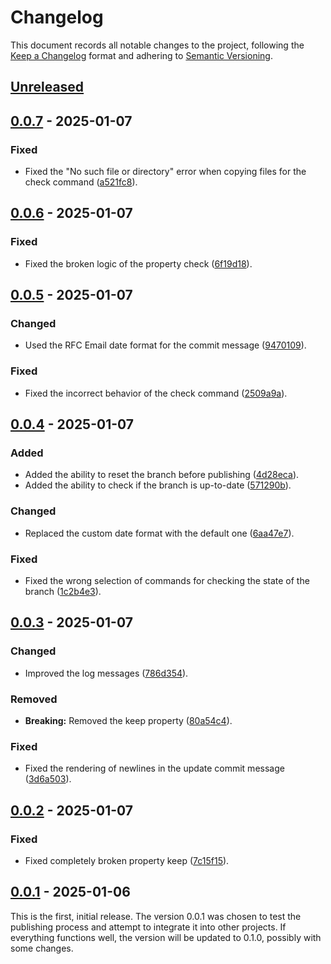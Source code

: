 # Changelog

This document records all notable changes to the project, following the [Keep a Changelog] format and adhering to [Semantic Versioning].

## [Unreleased]

## [0.0.7] - 2025-01-07

### Fixed

- Fixed the "No such file or directory" error when copying files for the check command ([a521fc8]).

## [0.0.6] - 2025-01-07

### Fixed

- Fixed the broken logic of the property check ([6f19d18]).

## [0.0.5] - 2025-01-07

### Changed

- Used the RFC Email date format for the commit message ([9470109]).

### Fixed

- Fixed the incorrect behavior of the check command ([2509a9a]).

## [0.0.4] - 2025-01-07

### Added

- Added the ability to reset the branch before publishing ([4d28eca]).
- Added the ability to check if the branch is up-to-date ([571290b]).

### Changed

- Replaced the custom date format with the default one ([6aa47e7]).

### Fixed

- Fixed the wrong selection of commands for checking the state of the branch ([1c2b4e3]).

## [0.0.3] - 2025-01-07

### Changed

- Improved the log messages ([786d354]).

### Removed

- **Breaking:** Removed the keep property ([80a54c4]).

### Fixed

- Fixed the rendering of newlines in the update commit message ([3d6a503]).

## [0.0.2] - 2025-01-07

### Fixed

- Fixed completely broken property keep ([7c15f15]).

## [0.0.1] - 2025-01-06

This is the first, initial release. The version 0.0.1 was chosen to test the publishing process and attempt to integrate it into other projects. If everything functions well, the version will be updated to 0.1.0, possibly with some changes.

<!-- Footnotes -->

[Unreleased]: https://github.com/vanyauhalin/action-gh-pages/compare/v0.0.7...HEAD/
[0.0.7]: https://github.com/vanyauhalin/action-gh-pages/releases/tag/v0.0.7/
[0.0.6]: https://github.com/vanyauhalin/action-gh-pages/releases/tag/v0.0.6/
[0.0.5]: https://github.com/vanyauhalin/action-gh-pages/releases/tag/v0.0.5/
[0.0.4]: https://github.com/vanyauhalin/action-gh-pages/releases/tag/v0.0.4/
[0.0.3]: https://github.com/vanyauhalin/action-gh-pages/releases/tag/v0.0.3/
[0.0.2]: https://github.com/vanyauhalin/action-gh-pages/releases/tag/v0.0.2/
[0.0.1]: https://github.com/vanyauhalin/action-gh-pages/releases/tag/v0.0.1/

[a521fc8]: https://github.com/vanyauhalin/action-gh-pages/commit/a521fc8b3184f76b990d13e96470acf2aaf8efd3/
[6f19d18]: https://github.com/vanyauhalin/action-gh-pages/commit/6f19d18031c6a55540f9814898267b5af211fa26/
[9470109]: https://github.com/vanyauhalin/action-gh-pages/commit/9470109b76f5152102e0051182dbc70c310baea8/
[2509a9a]: https://github.com/vanyauhalin/action-gh-pages/commit/2509a9a479caa333744738137e6f9dd7a71b0a45/
[6aa47e7]: https://github.com/vanyauhalin/action-gh-pages/commit/6aa47e76c4a562e39326da64d95136c972556140/
[4d28eca]: https://github.com/vanyauhalin/action-gh-pages/commit/4d28eca471fb159a3adff9133e3528e96d8b3221/
[571290b]: https://github.com/vanyauhalin/action-gh-pages/commit/571290b19dfb3a060fb07057bc5ebacd037167f1/
[1c2b4e3]: https://github.com/vanyauhalin/action-gh-pages/commit/1c2b4e3031b9998429e555c6a0223fa7bdf69678/
[80a54c4]: https://github.com/vanyauhalin/action-gh-pages/commit/80a54c4f91ff5ee1456ba234bfb092068a62e6e1/
[3d6a503]: https://github.com/vanyauhalin/action-gh-pages/commit/3d6a503c114c65d31c9eac42879bfb2797e299a5/
[786d354]: https://github.com/vanyauhalin/action-gh-pages/commit/786d354525b1661a94c5e00dec6ad720ab2ee652/
[7c15f15]: https://github.com/vanyauhalin/action-gh-pages/commit/7c15f15fb17d6a309bf687f701a9e7541bea3826/

[Keep a Changelog]: https://keepachangelog.com/en/1.1.0/
[Semantic Versioning]: https://semver.org/spec/v2.0.0.html
